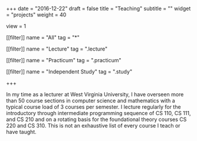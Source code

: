 +++
date = "2016-12-22"
draft = false
title = "Teaching"
subtitle = ""
widget = "projects"
weight = 40

view = 1

[[filter]]
    name = "All"
    tag = "*"

[[filter]]
    name = "Lecture"
    tag = ".lecture"

[[filter]]
    name = "Practicum"
    tag = ".practicum"

[[filter]]
    name = "Independent Study"
    tag = ".study"

+++

In my time as a lecturer at West Virginia University, I have overseen more than 50 course sections in computer science and mathematics with a typical course load of 3 courses per semester. I lecture regularly for the introductory through intermediate programming sequence of CS 110, CS 111, and CS 210 and on a rotating basis for the foundational theory courses CS 220 and CS 310. This is not an exhaustive list of every course I teach or have taught.

